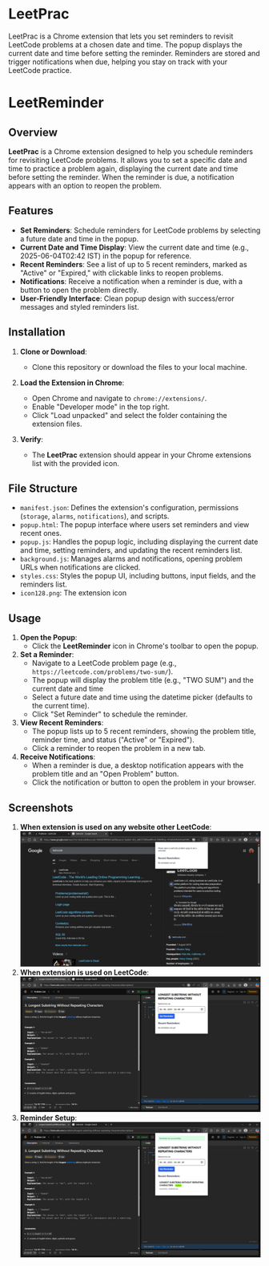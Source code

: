 # LeetPrac
LeetPrac is a Chrome extension that lets you set reminders to revisit LeetCode problems at a chosen date and time. The popup displays the current date and time before setting the reminder. Reminders are stored and trigger notifications when due, helping you stay on track with your LeetCode practice.

# LeetReminder

## Overview

**LeetPrac** is a Chrome extension designed to help you schedule reminders for revisiting LeetCode problems. It allows you to set a specific date and time to practice a problem again, displaying the current date and time before setting the reminder. When the reminder is due, a notification appears with an option to reopen the problem.

## Features

- **Set Reminders**: Schedule reminders for LeetCode problems by selecting a future date and time in the popup.
- **Current Date and Time Display**: View the current date and time (e.g., 2025-06-04T02:42 IST) in the popup for reference.
- **Recent Reminders**: See a list of up to 5 recent reminders, marked as "Active" or "Expired," with clickable links to reopen problems.
- **Notifications**: Receive a notification when a reminder is due, with a button to open the problem directly.
- **User-Friendly Interface**: Clean popup design with success/error messages and styled reminders list.

## Installation

1. **Clone or Download**:
   - Clone this repository or download the files to your local machine.

2. **Load the Extension in Chrome**:
   - Open Chrome and navigate to `chrome://extensions/`.
   - Enable "Developer mode" in the top right.
   - Click "Load unpacked" and select the folder containing the extension files.
3. **Verify**:
   - The **LeetPrac** extension should appear in your Chrome extensions list with the provided icon.

## File Structure

- `manifest.json`: Defines the extension's configuration, permissions (`storage`, `alarms`, `notifications`), and scripts.
- `popup.html`: The popup interface where users set reminders and view recent ones.
- `popup.js`: Handles the popup logic, including displaying the current date and time, setting reminders, and updating the recent reminders list.
- `background.js`: Manages alarms and notifications, opening problem URLs when notifications are clicked.
- `styles.css`: Styles the popup UI, including buttons, input fields, and the reminders list.
- `icon128.png`: The extension icon 

## Usage

1. **Open the Popup**:
   - Click the **LeetReminder** icon in Chrome's toolbar to open the popup.
2. **Set a Reminder**:
   - Navigate to a LeetCode problem page (e.g., `https://leetcode.com/problems/two-sum/`).
   - The popup will display the problem title (e.g., "TWO SUM") and the current date and time
   - Select a future date and time using the datetime picker (defaults to the current time).
   - Click "Set Reminder" to schedule the reminder.
3. **View Recent Reminders**:
   - The popup lists up to 5 recent reminders, showing the problem title, reminder time, and status ("Active" or "Expired").
   - Click a reminder to reopen the problem in a new tab.
4. **Receive Notifications**:
   - When a reminder is due, a desktop notification appears with the problem title and an "Open Problem" button.
   - Click the notification or button to open the problem in your browser.

## Screenshots
1. **When extension is used on any website other LeetCode**:
![When extension is used on any website other LeetCode](https://raw.githubusercontent.com/AkarshRastogi/LeetPrac/main/img/extension_not_on_LC.png)
2. **When extension is used on LeetCode**:
![When extension is used on LeetCode](https://raw.githubusercontent.com/AkarshRastogi/LeetPrac/main/img/extension_on_LC.png)
3. **Reminder Setup**:
![Reminder Setup](https://raw.githubusercontent.com/AkarshRastogi/LeetPrac/main/img/reminder_setup.png)